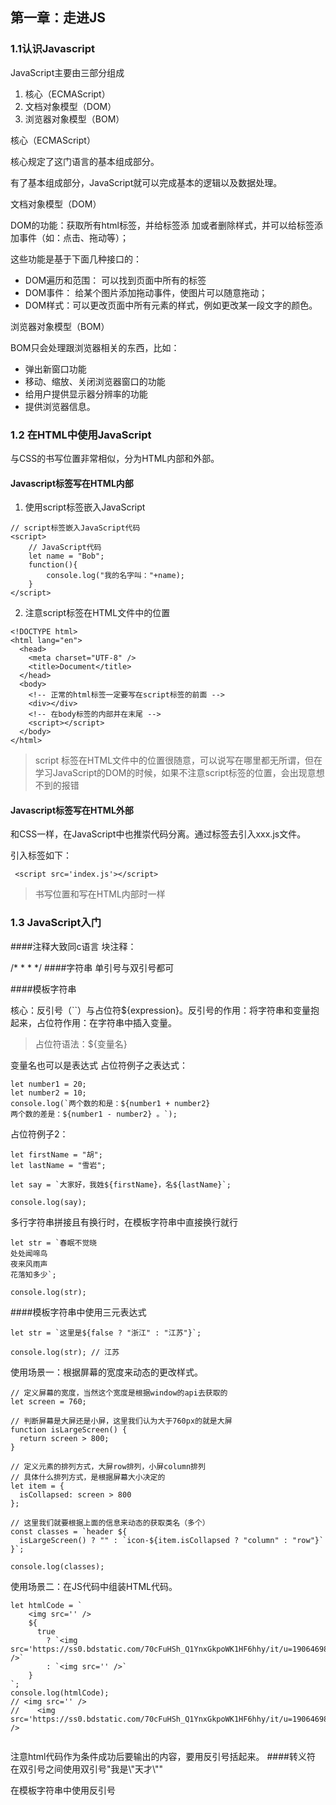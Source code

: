 ## 第一章：走进JS
### 1.1认识Javascript
JavaScript主要由三部分组成
1. 核心（ECMAScript）
1. 文档对象模型（DOM）
1. 浏览器对象模型（BOM）

核心（ECMAScript）

核心规定了这门语言的基本组成部分。

有了基本组成部分，JavaScript就可以完成基本的逻辑以及数据处理。

文档对象模型（DOM）

DOM的功能：获取所有html标签，并给标签添
加或者删除样式，并可以给标签添加事件（如：点击、拖动等）；

这些功能是基于下面几种接口的：
* DOM遍历和范围： 可以找到页面中所有的标签 
* DOM事件： 给某个图片添加拖动事件，使图片可以随意拖动；
* DOM样式：可以更改页面中所有元素的样式，例如更改某一段文字的颜色。


浏览器对象模型（BOM）

BOM只会处理跟浏览器相关的东西，比如：

* 弹出新窗口功能
* 移动、缩放、关闭浏览器窗口的功能
* 给用户提供显示器分辨率的功能
* 提供浏览器信息。
### 1.2 在HTML中使用JavaScript
与CSS的书写位置非常相似，分为HTML内部和外部。
#### Javascript标签写在HTML内部
1. 使用script标签嵌入JavaScript
```
// script标签嵌入JavaScript代码
<script>
    // JavaScript代码
    let name = "Bob";
    function(){
        console.log("我的名字叫："+name);
    }
</script>

```
2. 注意script标签在HTML文件中的位置

```
<!DOCTYPE html>
<html lang="en">
  <head>
    <meta charset="UTF-8" />
    <title>Document</title>
  </head>
  <body>
    <!-- 正常的html标签一定要写在script标签的前面 -->
    <div></div>
    <!-- 在body标签的内部并在末尾 -->
    <script></script>
  </body>
</html>

```

>script 标签在HTML文件中的位置很随意，可以说写在哪里都无所谓，但在学习JavaScript的DOM的时候，如果不注意script标签的位置，会出现意想不到的报错
#### Javascript标签写在HTML外部
和CSS一样，在JavaScript中也推崇代码分离。通过标签去引入xxx.js文件。

引入标签如下：

` <script src='index.js'></script>`
>书写位置和写在HTML内部时一样
### 1.3 JavaScript入门
####注释大致同c语言
块注释：

/*
*
*
*/
####字符串
单引号与双引号都可

####模板字符串

核心：反引号（``）与占位符${expression}。反引号的作用：将字符串和变量抱起来，占位符作用：在字符串中插入变量。
>占位符语法：${变量名}

变量名也可以是表达式
占位符例子之表达式：

```
let number1 = 20;
let number2 = 10;
console.log(`两个数的和是：${number1 + number2} 
两个数的差是：${number1 - number2} 。`);

```

占位符例子2：

```
let firstName = "胡";
let lastName = "雪岩";

let say = `大家好，我姓${firstName}，名${lastName}`;

console.log(say);

```

多行字符串拼接且有换行时，在模板字符串中直接换行就行

```
let str = `春眠不觉晓
处处闻啼鸟
夜来风雨声
花落知多少`;

console.log(str);

```
####模板字符串中使用三元表达式

```
let str = `这里是${false ? "浙江" : "江苏"}`;

console.log(str); // 江苏

```

使用场景一：根据屏幕的宽度来动态的更改样式。
```
// 定义屏幕的宽度，当然这个宽度是根据window的api去获取的
let screen = 760;

// 判断屏幕是大屏还是小屏，这里我们认为大于760px的就是大屏
function isLargeScreen() {
  return screen > 800;
}

// 定义元素的排列方式，大屏row排列，小屏column排列
// 具体什么排列方式，是根据屏幕大小决定的
let item = {
  isCollapsed: screen > 800
};

// 这里我们就要根据上面的信息来动态的获取类名（多个）
const classes = `header ${
  isLargeScreen() ? "" : `icon-${item.isCollapsed ? "column" : "row"}`
}`;

console.log(classes);
```

使用场景二：在JS代码中组装HTML代码。

```
let htmlCode = `
    <img src='' />
    ${
      true
        ? `<img src='https://ss0.bdstatic.com/70cFuHSh_Q1YnxGkpoWK1HF6hhy/it/u=1906469856,4113625838&fm=26&gp=0.jpg' />`
        : `<img src='' />`
    }
`;
console.log(htmlCode);
// <img src='' />
//    <img src='https://ss0.bdstatic.com/70cFuHSh_Q1YnxGkpoWK1HF6hhy/it/u=1906469856,4113625838&fm=26&gp=0.jpg' />


```

注意html代码作为条件成功后要输出的内容，要用反引号括起来。
####转义符 \
在双引号之间使用双引号"我是\\"天才\\""

在模板字符串中使用反引号
